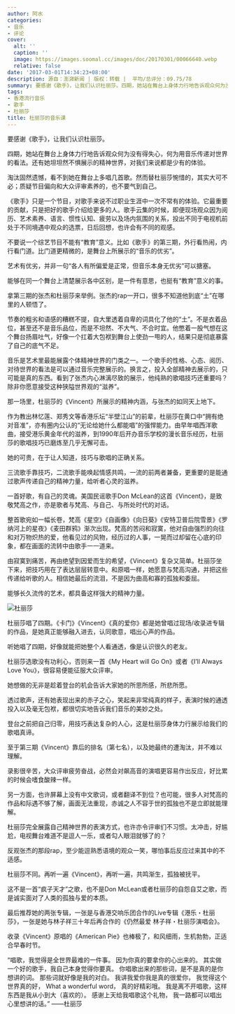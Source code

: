 ```yaml
---
author: 阿水
categories:
- 音乐
- 评论
cover:
  alt: ''
  caption: ''
  image: https://images.soomal.cc/images/doc/20170301/00066640.webp
  relative: false
date: '2017-03-01T14:34:23+08:00'
description: 源自：澎湃新闻 | 版权：转载 |  平均/总评分：09.75/78
summary: 要感谢《歌手》，让我们认识杜丽莎。四期，她站在舞台上身体力行地告诉观众何为没有得失心，何为用音乐传递对世界的看法。还有她坦坦然不惧展示的精神世界，对我们来说都是少有的体验。淘汰固然遗憾，看不到她在舞台上多唱几首歌。然而替杜丽莎惋惜的，其实大可不必……
tags:
- 香港流行音乐
- 歌手
- 杜丽莎
title: 杜丽莎的音乐课
---
```


要感谢《歌手》，让我们认识杜丽莎。

四期，她站在舞台上身体力行地告诉观众何为没有得失心，何为用音乐传递对世界的看法。还有她坦坦然不惧展示的精神世界，对我们来说都是少有的体验。

淘汰固然遗憾，看不到她在舞台上多唱几首歌。然而替杜丽莎惋惜的，其实大可不必；质疑节目偏向和大众评审素养的，也不要气到自己。

《歌手》只是一个节目，对歌手来说不过职业生涯中一次不常有的体验。它最重要的贡献，只是把好的歌手介绍给更多的人。歌手云集的时候，即便现场观众因为阅历、艺术素养、语言、惯性认知、疲劳以及场内氛围的关系，投出不同于电视机前处于不同境遇中观众的选票，日后回想，也许会有不同的观感。

不要说一个综艺节目不能有“教育”意义。比如《歌手》的第三期，外行看热闹，内行看门道。比门道更精微的，是舞台上所展示的“音乐的优劣”。

艺术有优劣，并非一句“各人有所偏爱是正常，但音乐本身无优劣”可以搪塞。

能够在同一个舞台上清楚展示各中区别，是一件有意思，也挺有“教育”意义的事。

拿第三期的张杰和杜丽莎来举例。张杰的rap一开口，很多不知道他到底“土”在哪里的人顿悟了。

节奏的粗劣和语感的糟糕不提，自大里透着自卑的词具化了他的“土”。不是衣着品位，甚至还不是音乐品位，而是不坦然、不大气、不合时宜。他憋着一股气想在这个舞台扬眉吐气，好像一个扛着大包袱到舞台上使劲一甩的人，结果只是彻底暴露了自己的底气不足。

音乐是艺术里最能展露个体精神世界的门类之一。一个歌手的性格、心态、阅历、对待世界的看法是可以通过音乐完整展示的。换言之，投入全部精神去展示的，只可能是真的东西。看到了张杰内心淋漓尽致的展示，他纯熟的歌唱技巧还重要吗？除非你愿意接受这种狭隘世界观的“滋养”。

那一场里，杜丽莎的《Vincent》所展示的精神内涵，与张杰的如同天上地下。

作为教出林忆莲、郑秀文等香港乐坛“半壁江山”的前辈，杜丽莎在黄口中“拥有绝对音准”，亦有圈内公认的“无论给她什么都能唱”的强悍能力。由早年唱西洋歌曲，接受港乐黄金年代的滋养，到1990年后开办音乐学校的漫长音乐经历，杜丽莎的歌唱技巧已磨炼至几乎无懈可击。

她的可贵，在于让人知道，技巧与歌唱的正确关系。

三流歌手靠技巧，二流歌手能唤起情感共鸣，一流的前两者兼备，更重要的是能通过歌声传递自己的精神力量，给听者心灵的滋养。

一首好歌，有自己的灵魂。美国民谣歌手Don McLean的这首《Vincent》，是致敬梵高之作，亦是歌者与梵高、与自己、与所处时代的对话。

整首歌宛如一幅长卷，梵高《星空》《自画像》《向日葵》《安特卫普后院雪景》《罗纳河上的星夜》《麦田群鸦》渐次出现。梵高的苦闷和寂寞，他对自由强烈的向往和对万物炽热的爱，他看见过的风物，经历过的人事，一晃而过却留在心底的印象，都在画面的流转中由歌手一一道来。

由寂寞到痛苦，再由绝望到因爱而生的希望，《Vincent》复杂又简单。杜丽莎坐下来，把技巧用在了表达层层转意中。和原唱一样，她愿意与梵高沟通，并把这些传递给听歌的人。相信她最后的流泪，不是因为曲高和寡的孤独和委屈。

能够长久流传的艺术，都具备这样强大的精神力量。

![杜丽莎](https://images.soomal.cc/images/doc/20170301/00066640.webp)





杜丽莎唱了四期。《卡门》《Vincent》《真的爱你》都是她曾唱过现场/收录进专辑的作品，是她真正能够融入进去，认同歌意，唱出心声的作品。

听她唱了四期，好像就能把她整个人看通透，像是认识很久的老友。

杜丽莎选歌没有功利心，否则来一首《My Heart will Go On》或者《I’ll Always Love You》，很容易便能征服大众评审。

她想做的无非是趁着登台的机会告诉大家她的所思所感，所悲所愿。

透过歌声，还有她表现出来的赤子之心，笑起来非常纯真的样子，表演时候的通透投入以及毫无包袱，都很切实地告诉我们音乐的美妙之处。

登台之前把自己归零，用技巧表达复杂的人心，这是杜丽莎身体力行展示给我们的歌唱真谛。

至于第三期《Vincent》靠后的排名（第七名），以及她最终的遭淘汰，并不难以理解。

录影很辛苦，大众评审疲劳奋战，必然会对飙高音的演唱更容易作出反应，好比累的时候会嗜食酸辣一样。

另一方面，也许屏幕上没有中文歌词，或者翻译不到位？也可能，很多人对梵高的作品和际遇不够了解，画面无法重现，赤诚之人不容于世的孤独也不是立即就能理解。

杜丽莎完全展露自己精神世界的表演方式，也许亦令评审们不习惯。太冲击，好尴尬，电视舞台难道不是逗人一乐，或者勾人眼泪就够了的？

反观张杰的那段rap，至少能逗熟悉语境的观众一笑，哪怕事后反应过来其中的不适感。

杜丽莎不同。再听一遍《Vincent》，再听一遍，共鸣渐生，孤独被抚平。

这不是一首“疯子天才”之歌，也不是Don McLean或者杜丽莎的自怨自艾之歌，而是诚实面对了人类的孤独与爱的本质。

最后推荐她的两张专辑，一张是与香港交响乐团合作的Live专辑《港乐・杜丽莎》，一张是她与林子祥三十年后再合作的《仍然最爱 林子祥・杜丽莎演唱会》。

收录《Vincent》原唱的《American Pie》也棒极了，和风细雨，生机勃勃，正适合早春时节。


“唱歌，我觉得是全世界最难的一件事。
因为你真的要拿你的心出来的。
其实做一个好的歌手，我自己本身觉得你要真。
你唱歌出来的那些词，是不是真的是你想讲的词。
那些词就好像是我的对白。
我讲我爱你我是真的很爱你，
我觉得这个世界真的好，
What a wonderful word，
真的好精彩哦。
我是离不开唱歌，这样东西是我从小到大（喜欢的）。
感谢上天给我唱歌这个礼物，
我一路都可以唱出心里想讲的话。”
――杜丽莎
